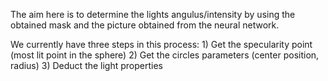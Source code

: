 The aim here is to determine the lights angulus/intensity by using the obtained mask and the picture obtained from the neural network.

We currently have three steps in this process:
    1) Get the specularity point (most lit point in the sphere)
    2) Get the circles parameters (center position, radius)
    3) Deduct the light properties

